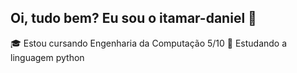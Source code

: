  ## Oi, tudo bem? Eu sou o itamar-daniel 👋
 🎓 Estou cursando Engenharia da Computação 5/10
 📖 Estudando a linguagem python
 
